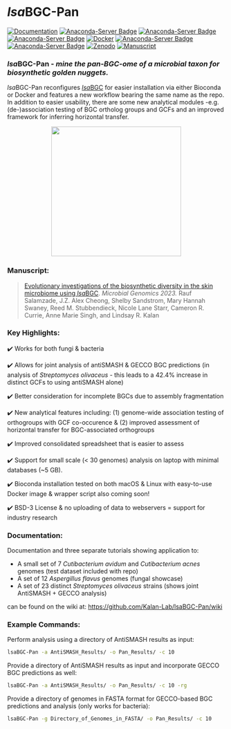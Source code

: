 # *lsa*BGC-Pan
[![Documentation](https://img.shields.io/badge/Documentation-Wiki-darkgreen?style=flat-square&maxAge=2678400)](https://github.com/Kalan-Lab/lsaBGC-Pan/wiki)
[![Anaconda-Server Badge](https://anaconda.org/bioconda/lsabgc/badges/version.svg)](https://anaconda.org/bioconda/lsabgc)
[![Anaconda-Server Badge](https://anaconda.org/bioconda/lsabgc/badges/platforms.svg)](https://anaconda.org/bioconda/lsabgc)
[![Anaconda-Server Badge](https://anaconda.org/bioconda/lsabgc/badges/latest_release_date.svg)](https://anaconda.org/bioconda/lsabgc)
[![Docker](https://img.shields.io/badge/Docker-DockerHub-darkred?style=flat-square&maxAge=2678400)](https://hub.docker.com/r/raufs/lsabgc_pan)
[![Anaconda-Server Badge](https://anaconda.org/bioconda/lsabgc/badges/downloads.svg)](https://anaconda.org/bioconda/lsabgc)
[![Anaconda-Server Badge](https://anaconda.org/bioconda/lsabgc/badges/license.svg)](https://anaconda.org/bioconda/lsabgc)
[![Zenodo](https://zenodo.org/badge/DOI/10.5281/zenodo.13309206.svg)](https://doi.org/10.5281/zenodo.13309206)
[![Manuscript](https://img.shields.io/badge/Manuscript-MGen-darkblue?style=flat-square&maxAge=2678400)](https://www.microbiologyresearch.org/content/journal/mgen/10.1099/mgen.0.000988)

### *lsa*BGC-Pan - *mine the pan-BGC-ome of a microbial taxon for biosynthetic golden nuggets.*

*lsa*BGC-Pan reconfigures [*lsa*BGC](https://github.com/Kalan-Lab/lsaBGC) for easier installation via either Bioconda or Docker and features a new workflow bearing the same name as the repo. In addition to easier usability, there are some new analytical modules -e.g. (de-)association testing of BGC ortholog groups and GCFs and an improved framework for inferring horizontal transfer. 

<p align="center">
<img src="https://github.com/Kalan-Lab/lsaBGC-Pan/assets/4260723/3aa3426e-39d6-4d25-91a3-44be288a6ad4" width="300">
</p>

### Manuscript:

> [Evolutionary investigations of the biosynthetic diversity in the skin microbiome using *lsa*BGC](https://www.microbiologyresearch.org/content/journal/mgen/10.1099/mgen.0.000988). *Microbial Genomics 2023.* Rauf Salamzade, J.Z. Alex Cheong, Shelby Sandstrom, Mary Hannah Swaney, Reed M. Stubbendieck, Nicole Lane Starr, Cameron R. Currie, Anne Marie Singh, and Lindsay R. Kalan

### Key Highlights:

✔️ Works for both fungi & bacteria

✔️ Allows for joint analysis of antiSMASH & GECCO BGC predictions (in analysis of _Streptomyces olivaceus_ - this leads to a 42.4% increase in distinct GCFs to using antiSMASH alone)

✔️ Better consideration for incomplete BGCs due to assembly fragmentation

✔️ New analytical features including: (1) genome-wide association testing of orthogroups with GCF co-occurence & (2) improved assessment of horizontal transfer for BGC-associated orthogroups

✔️ Improved consolidated spreadsheet that is easier to assess

✔️ Support for small scale (< 30 genomes) analysis on laptop with minimal databases (~5 GB).

✔️ Bioconda installation tested on both macOS & Linux with easy-to-use Docker image & wrapper script also coming soon!

✔️ BSD-3 License & no uploading of data to webservers = support for industry research

### Documentation:

Documentation and three separate tutorials showing application to:

* A small set of 7 *Cutibacterium avidum* and *Cutibacterium acnes* genomes (test dataset included with repo)
* A set of 12 *Aspergillus flavus* genomes (fungal showcase)
* A set of 23 distinct *Streptomyces olivaceus* strains (shows joint AntiSMASH + GECCO analysis)

can be found on the wiki at: https://github.com/Kalan-Lab/lsaBGC-Pan/wiki

### Example Commands:

Perform analysis using a directory of AntiSMASH results as input:

```bash
lsaBGC-Pan -a AntiSMASH_Results/ -o Pan_Results/ -c 10
```

Provide a directory of AntiSMASH results as input and incorporate GECCO BGC predictions as well:

```bash
lsaBGC-Pan -a AntiSMASH_Results/ -o Pan_Results/ -c 10 -rg
```

Provide a directory of genomes in FASTA format for GECCO-based BGC predictions and analysis (only works for bacteria): 

```bash
lsaBGC-Pan -g Directory_of_Genomes_in_FASTA/ -o Pan_Results/ -c 10
```
